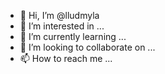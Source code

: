 - 👋 Hi, I’m @lludmyla
- 👀 I’m interested in ...
- 🌱 I’m currently learning ...
- 💞️ I’m looking to collaborate on ...
- 📫 How to reach me ...

<!---
lludmyla/lludmyla is a ✨ special ✨ repository because its `README.md` (this file) appears on your GitHub profile.
You can click the Preview link to take a look at your changes.
--->
